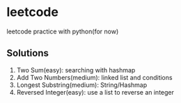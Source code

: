 # leetcode
leetcode practice with python(for now)
## Solutions
1. Two Sum(easy): searching with hashmap
2. Add Two Numbers(medium): linked list and conditions
3. Longest Substring(medium): String/Hashmap
7. Reversed Integer(easy): use a list to reverse an integer 